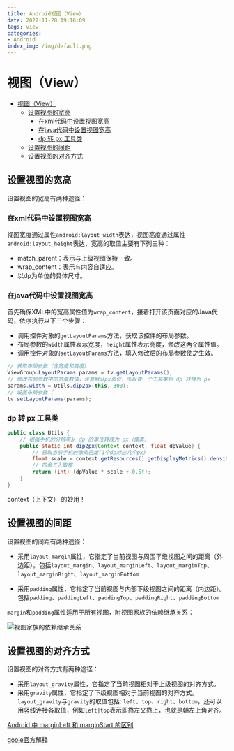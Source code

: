 ```yaml
---
title: Android视图（View）
date: 2022-11-28 19:16:09
tags: view
categories:
- Android
index_img: /img/default.png
---
```


# 视图（View）

- [视图（View）](#视图view)
  - [设置视图的宽高](#设置视图的宽高)
    - [在xml代码中设置视图宽高](#在xml代码中设置视图宽高)
    - [在java代码中设置视图宽高](#在java代码中设置视图宽高)
    - [dp 转 px 工具类](#dp-转-px-工具类)
  - [设置视图的间距](#设置视图的间距)
  - [设置视图的对齐方式](#设置视图的对齐方式)

## 设置视图的宽高

设置视图的宽高有两种途径：

### 在xml代码中设置视图宽高

视图宽度通过属性`android:layout_width`表达，视图高度通过属性`android:layout_height`表达，宽高的取值主要有下列三种：
- match_parent：表示与上级视图保持一致。
- wrap_content：表示与内容自适应。
- 以dp为单位的具体尺寸。


### 在java代码中设置视图宽高

首先确保XML中的宽高属性值为`wrap_content`，接着打开该页面对应的Java代码，依序执行以下三个步骤：
- 调用控件对象的`getLayoutParams`方法，获取该控件的布局参数。
- 布局参数的`width`属性表示宽度，`height`属性表示高度，修改这两个属性值。
- 调用控件对象的`setLayoutParams`方法，填入修改后的布局参数使之生效。


```java
// 获取布局参数（含宽度和高度)
ViewGroup.LayoutParams params = tv.getLayoutParams();
// 修改布局参数中的宽度数值，注意默认px单位，所以要一个工具类将 dp 转换为 px
params.width = Utils.dip2px(this, 300);
// 设置布局参数（
tv.setLayoutParams(params);
```

### dp 转 px 工具类

```java
public class Utils {
    // 根据手机的分辨率从 dp 的单位转成为 px（像素）
    public static int dip2px(Context context, float dpValue) {
        // 获取当前手机的像素密度(1个dp对应几个px)
        float scale = context.getResources().getDisplayMetrics().density;
        // 四舍五入取整
        return (int) (dpValue * scale + 0.5f);
    }
}
```
context（上下文） 的妙用！

## 设置视图的间距

设置视图的间距有两种途径：

- 采用`layout_margin`属性，它指定了当前视图与周围平级视图之间的距离（外边距）。包括`layout_margin`、`layout_marginLeft`、`layout_marginTop`、`layout_marginRight`、`layout_marginBottom`
  
- 采用`padding`属性，它指定了当前视图与内部下级视图之间的距离（内边距）。包括`padding`、`paddingLeft`、`paddingTop`、`paddingRight`、`paddingBottom`

`margin`和`padding`属性适用于所有视图，附视图家族的依赖继承关系：

![视图家族的依赖继承关系](./img/view_relationship.png)

## 设置视图的对齐方式

设置视图的对齐方式有两种途径：

- 采用`layout_gravity`属性，它指定了当前视图相对于上级视图的对齐方式。
- 采用`gravity`属性，它指定了下级视图相对于当前视图的对齐方式。
`layout_gravity`与`gravity`的取值包括: `left`、`top`、`right`、`bottom`，还可以用竖线连接各取值，例如`left|top`表示即靠左又靠上，也就是朝左上角对齐。

[Android 中 marginLeft 和 marginStart 的区别](https://www.jianshu.com/p/d597d96d5167)

[goole官方解释](https://developer.android.com/about/versions/android-4.2.html#RTL)

